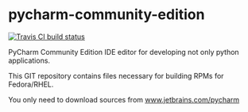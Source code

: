 pycharm-community-edition
=========================

[![Travis CI build status](https://travis-ci.org/phracek/pycharm-community-edition.svg?branch=master)](https://travis-ci.org/phracek/pycharm-community-edition)


PyCharm Community Edition IDE editor for developing not only python applications.

This GIT repository contains files necessary for building RPMs for Fedora/RHEL.

You only need to download sources from www.jetbrains.com/pycharm
